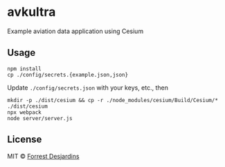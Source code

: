 # avkultra

Example aviation data application using Cesium

## Usage

```
npm install
cp ./config/secrets.{example.json,json}
```

Update `./config/secrets.json` with your keys, etc., then

```
mkdir -p ./dist/cesium && cp -r ./node_modules/cesium/Build/Cesium/* ./dist/cesium
npx webpack
node server/server.js
```

## License

MIT © [Forrest Desjardins](https://github.com/fdesjardins)
